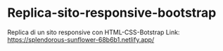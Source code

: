 # Replica-sito-responsive-bootstrap
Replica di un sito responsive con HTML-CSS-Botstrap
Link: https://splendorous-sunflower-68b6b1.netlify.app/
